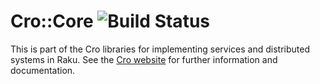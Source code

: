 # Cro::Core ![Build Status](https://github.com/croservices/cro-core/actions/workflows/ci.yml/badge.svg)

This is part of the Cro libraries for implementing services and distributed
systems in Raku. See the [Cro website](http://cro.services/) for further
information and documentation.
